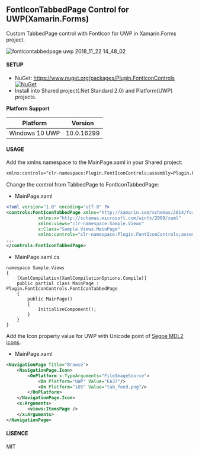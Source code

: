 ## FontIconTabbedPage Control for UWP(Xamarin.Forms)

Custom TabbedPage control with FontIcon for UWP in Xamarin.Forms project.

![fonticontabbedpage uwp 2018_11_22 14_48_02](https://user-images.githubusercontent.com/45218829/48885451-bcb9ba80-ee6b-11e8-81bf-c2c9f982a5fd.png)

#### SETUP
* NuGet: https://www.nuget.org/packages/Plugin.FontIconControls [![NuGet](https://img.shields.io/nuget/v/Plugin.FontIconControls.svg?label=NuGet)](https://www.nuget.org/packages/Plugin.FontIconControls/)
* Install into Shared project(.Net Standard 2.0) and Platform(UWP) projects.

**Platform Support**

|Platform|Version|
| -------------------  | :------------------: |
|Windows 10 UWP|10.0.16299|

#### USAGE

Add the xmlns namespace to the MainPage.xaml in your Shared project:
```xml
xmlns:controls="clr-namespace:Plugin.FontIconControls;assembly=Plugin.FontIconControls"
```

Change the control from TabbedPage to FontIconTabbedPage:

* MainPage.xaml
```xml
<?xml version="1.0" encoding="utf-8" ?>
<controls:FontIconTabbedPage xmlns="http://xamarin.com/schemas/2014/forms"
            xmlns:x="http://schemas.microsoft.com/winfx/2009/xaml"
            xmlns:views="clr-namespace:Sample.Views"
            x:Class="Sample.Views.MainPage"
            xmlns:controls="clr-namespace:Plugin.FontIconControls;assembly=Plugin.FontIconControls">
...
</controls:FontIconTabbedPage>
```

* MainPage.xaml.cs
```
namespace Sample.Views
{
    [XamlCompilation(XamlCompilationOptions.Compile)]
    public partial class MainPage : Plugin.FontIconControls.FontIconTabbedPage
    {
        public MainPage()
        {
            InitializeComponent();
        }
    }
}
```

Add the Icon property value for UWP with Unicode point of [Segoe MDL2 icons](https://docs.microsoft.com/en-us/windows/uwp/design/style/segoe-ui-symbol-font).
* MainPage.xaml
```xml
<NavigationPage Title="Browse">
    <NavigationPage.Icon>
        <OnPlatform x:TypeArguments="FileImageSource">
            <On Platform="UWP" Value="EA37"/>
            <On Platform="iOS" Value="tab_feed.png"/>
        </OnPlatform>
    </NavigationPage.Icon>
    <x:Arguments>
        <views:ItemsPage />
    </x:Arguments>
</NavigationPage>
```

#### LISENCE
MIT
